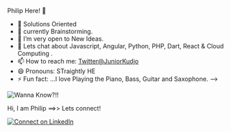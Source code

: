  Philip Here! 👋
 


- 🔭 Solutions Oriented
- 🌱 currently Brainstorming.
- 👯 I’m very open to New Ideas.
- 💬 Lets chat about Javascript, Angular, Python, PHP, Dart, React & Cloud Computing .
- 📫 How to reach me: [Twitter@JuniorKudjo](https://twitter.com/KOJOskillions)
- 😄 Pronouns: STraightly HE
- ⚡ Fun fact: ...I love Playing the Piano, Bass, Guitar and Saxophone.
-->


![Wanna Know?!!](https://github-readme-stats.vercel.app/api?username=jkudjo&&show_icons=true&title_color=ffffff&icon_color=bb2acf&text_color=daf7dc&bg_color=151515)





Hi, I am Philip ==>> Lets connect!



[![Connect on LinkedIn](https://img.shields.io/badge/connect-%230077B5.svg?&style=for-the-badge&logo=linkedin)](https://www.linkedin.com/in/philip-kumah-junior/) 
<br />
